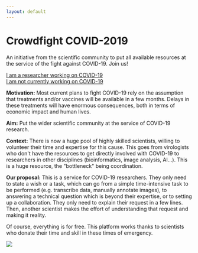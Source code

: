 ```yaml
---
layout: default
---
```


# Crowdfight COVID-2019

<p>An initiative from the scientific community to put all available resources at the service of the fight against COVID-19. Join us! </p>

<div class="row row-cols-1 row-cols-md-2">
    <div class="col my-4 d-flex justify-content-center">
        <a role="button" href="{{ site.baseurl }}/covid19researchers/index.html" class="btn btn-danger px-4">I am a researcher working on COVID-19</a>
    </div>
    <div class="col my-4 d-flex justify-content-center">
        <a role="button" href="{{ site.baseurl }}/volunteer/index.html" class="btn btn-danger px-4">I am not currently working on COVID-19</a>
    </div>
</div>

**Motivation:** Most current plans to fight COVID-19 rely on the assumption that treatments and/or vaccines will be available in a few months. Delays in these treatments will have enormous consequences, both in terms of economic impact and human lives.

**Aim:** Put the wider scientific community at the service of COVID-19 research.

**Context:** There is now a huge pool of highly skilled scientists, willing to volunteer their time and expertise for this cause. This goes from virologists who don't have the resources to get directly involved with COVID-19 to researchers in other disciplines (bioinformatics, image analysis, AI…). This is a huge resource, the "bottleneck" being coordination.

**Our proposal:** This is a service for COVID-19 researchers. They only need to state a wish or a task, which can go from a simple time-intensive task to be performed (e.g. transcribe data, manually annotate images), to answering a technical question which is beyond their expertise, or to setting up a collaboration. They only need to explain their request in a few lines. Then, another scientist makes the effort of understanding that request and making it reality.

Of course, everything is for free. This platform works thanks to scientists who donate their time and skill in these times of emergency.

<img class="img-fluid" src="{{ site.baseurl }}/assets/img/system_design.png">
